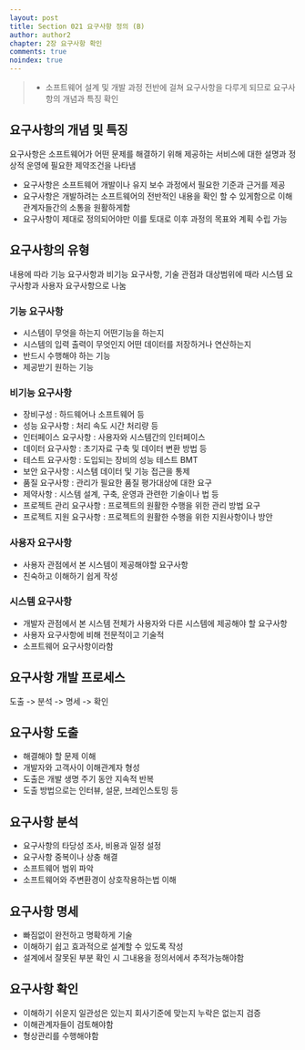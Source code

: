 ```yaml
---
layout: post
title: Section 021 요구사항 정의 (B)
author: author2
chapter: 2장 요구사항 확인
comments: true
noindex: true
---
```

>- 소프트웨어 설계 및 개발 과정 전반에 걸쳐 요구사항을 다루게 되므로 요구사항의 개념과 특징 확인

## 요구사항의 개념 및 특징

요구사항은 소프트웨어가 어떤 문제를 해결하기 위해 제공하는 서비스에 대한 설명과 정상적 운영에 필요한 제약조건을 나타냄

- 요구사항은 소프트웨어 개발이나 유지 보수 과정에서 필요한 기준과 근거를 제공
- 요구사항은 개발하려는 소프트웨어의 전반적인 내용을 확인 할 수 있게함으로 이해관계자들간의 소통을 원활하게함
- 요구사항이 제대로 정의되어야만 이를 토대로 이후 과정의 목표와 계획 수립 가능

## 요구사항의 유형

내용에 따라 기능 요구사항과 비기능 요구사항, 기술 관점과 대상범위에 때라 시스템 요구사항과 사용자 요구사항으로 나눔

### 기능 요구사항

- 시스템이 무엇을 하는지 어떤기능을 하는지
- 시스템의 입력 출력이 무엇인지 어떤 데이터를 저장하거나 연산하는지
- 반드시 수행해야 하는 기능
- 제공받기 원하는 기능

### 비기능 요구사항

- 장비구성 : 하드웨어나 소프트웨어 등
- 성능 요구사항 : 처리 속도 시간 처리량 등
- 인터페이스 요구사항 : 사용자와 시스템간의 인터페이스
- 데이터 요구사항 : 초기자료 구축 및 데이터 변환 방법 등
- 테스트 요구사항 : 도입되는 장비의 성능 테스트 BMT
- 보안 요구사항 : 시스템 데이터 및 기능 접근을 통제
- 품질 요구사항 : 관리가 필요한 품질 평가대상에 대한 요구
- 제약사항 : 시스템 설계, 구축, 운영과 관련한 기술이나 법 등
- 프로젝트 관리 요구사항 : 프로젝트의 원활한 수행을 위한 관리 방법 요구
- 프로젝트 지원 요구사항 : 프로젝트의 원활한 수행을 위한 지원사항이나 방안

### 사용자 요구사항

- 사용자 관점에서 본 시스템이 제공해야할 요구사항
- 친숙하고 이해하기 쉽게 작성

### 시스템 요구사항

- 개발자 관점에서 본 시스템 전체가 사용자와 다른 시스템에 제공해야 할 요구사항
- 사용자 요구사항에 비해 전문적이고 기술적
- 소프트웨어 요구사항이라함

## 요구사항 개발 프로세스

도출 -> 분석 -> 명세 -> 확인

## 요구사항 도출

- 해결해야 할 문제 이해
- 개발자와 고객사이 이해관계자 형성
- 도출은 개발 생명 주기 동안 지속적 반복
- 도출 방법으로는 인터뷰, 설문, 브레인스토밍 등

## 요구사항 분석

- 요구사항의 타당성 조사, 비용과 일정 설정
- 요구사항 중복이나 상충 해결
- 소프트웨어 범위 파악
- 소프트웨어와 주변환경이 상호작용하는법 이해

## 요구사항 명세

- 빠짐없이 완전하고 명확하게 기술
- 이해하기 쉽고 효과적으로 설계할 수 있도록 작성
- 설계에서 잘못된 부분 확인 시 그내용을 정의서에서 추적가능해야함

## 요구사항 확인

- 이해하기 쉬운지 일관성은 있는지 회사기준에 맞는지 누락은 없는지 검증
- 이해관계자들이 검토해야함
- 형상관리를 수행해야함
